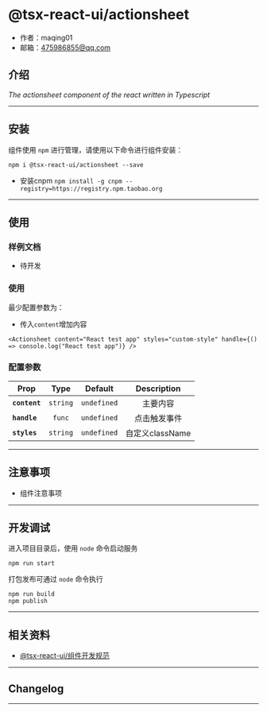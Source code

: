 # @tsx-react-ui/actionsheet

* 作者：maqing01
* 邮箱：475986855@qq.com

## 介绍

_The actionsheet component of the react written in Typescript_

---

## 安装

组件使用 `npm` 进行管理，请使用以下命令进行组件安装：

```
npm i @tsx-react-ui/actionsheet --save
```

- 安装cnpm `npm install -g cnpm --registry=https://registry.npm.taobao.org`

---

## 使用

### 样例文档

- 待开发

### 使用
最少配置参数为：
- 传入`content`增加内容

```
<Actionsheet content="React test app" styles="custom-style" handle={() => console.log("React test app")} />

```
### 配置参数

| Prop | Type | Default | Description |
| ---- |:----:|:-------:| :----------:|
| **`content`** | `string` | `undefined` | 主要内容 |
| **`handle`** | `func` | `undefined` | 点击触发事件 |
| **`styles`** | `string` | `undefined` | 自定义className |

---

## 注意事项

- 组件注意事项

---

## 开发调试

进入项目目录后，使用 `node` 命令启动服务

```
npm run start
```

打包发布可通过 `node` 命令执行

```
npm run build
npm publish
```

---

## 相关资料

* [@tsx-react-ui/组件开发规范](http://)

---

## Changelog

---
